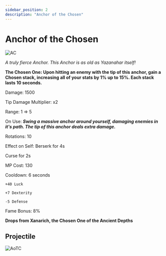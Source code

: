 ```yaml
---
sidebar_position: 2
description: "Anchor of the Chosen"
---
```


# Anchor of the Chosen

![AC](https://vwiki.valorserver.com/api/item/picture/anchor%20of%20the%20chosen)

<i>A truly fierce Anchor. This Anchor is as old as Yazanahar itself!</i>

**The Chosen One: Upon hitting an enemy with the tip of this anchor, gain a Chosen stack, increasing all of your stats by 1% up to 15%. Each stack lasts 10 seconds.**

Damage: 1500

Tip Damage Multiplier: x2

Range: 1 => 5

On Use: ***Swing a massive anchor around yourself, damaging enemies in it's path. The tip of this anchor deals extra damage.***

Rotations: 10

Effect on Self: Berserk for 4s

Curse for 2s

MP Cost: 130

Cooldown: 6 seconds

    +40 Luck

    +7 Dexterity
    
    -5 Defense

Fame Bonus: 8%

**Drops from Xanarich, the Chosen One of the Ancient Depths**

## Projectile

![AoTC](https://cdn.discordapp.com/attachments/1160376179996496013/1190508087115780216/Anchor_of_the_Chosen.gif)
